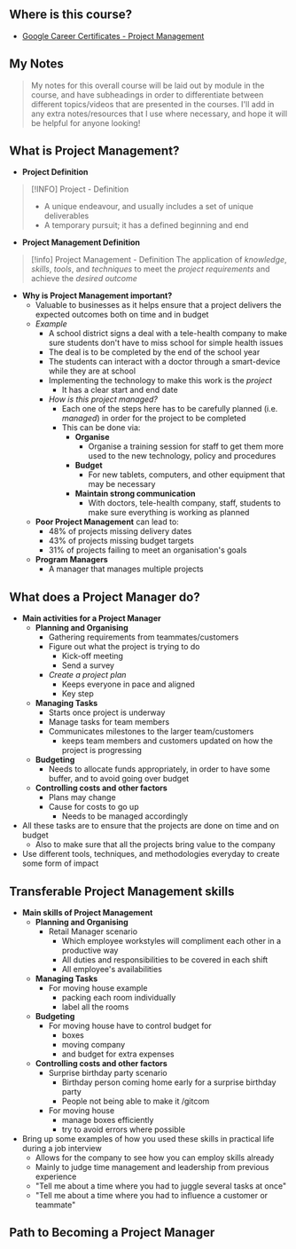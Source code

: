## Where is this course?
- [Google Career Certificates - Project Management](https://www.coursera.org/professional-certificates/google-project-management)

## My Notes
> My notes for this overall course will be laid out by module in the course, and have subheadings in order to differentiate between different topics/videos that are presented in the courses. I'll add in any extra notes/resources that I use where necessary, and hope it will be helpful for anyone looking!

## What is Project Management?

- **Project Definition**
> [!INFO] Project - Definition
> - A unique endeavour, and usually includes a set of unique deliverables
> - A temporary pursuit; it has a defined beginning and end

- **Project Management Definition**
> [!info] Project Management - Definition
> The application of *knowledge*, *skills*, *tools*, and *techniques* to meet the *project requirements* and achieve the *desired outcome* 

- **Why is Project Management important?**
	- Valuable to businesses as it helps ensure that a project delivers the expected outcomes both on time and in budget
	- *Example*
		- A school district signs a deal with a tele-health company to make sure students don't have to miss school for simple health issues
		- The deal is to be completed by the end of the school year
		- The students can interact with a doctor through a smart-device while they are at school
		- Implementing the technology to make this work is the *project*
			- It has a clear start and end date
		- *How is this project managed?*
			- Each one of the steps here has to be carefully planned (i.e. *managed*) in order for the project to be completed
			- This can be done via:
				- **Organise**
					- Organise a training session for staff to get them more used to the new technology, policy and procedures
				- **Budget**
					- For new tablets, computers, and other equipment that may be necessary
				- **Maintain strong communication**
					- With doctors, tele-health company, staff, students to make sure everything is working as planned
	- **Poor Project Management** can lead to:
		- 48% of projects missing delivery dates
		- 43% of projects missing budget targets
		- 31% of projects failing to meet an organisation's goals
	- **Program Managers**
		- A manager that manages multiple projects

## What does a Project Manager do?
- **Main activities for a Project Manager**
	- **Planning and Organising**
		- Gathering requirements from teammates/customers
		- Figure out what the project is trying to do
			- Kick-off meeting
			- Send a survey
		- *Create a project plan*
			- Keeps everyone in pace and aligned
			- Key step
	- **Managing Tasks**
		- Starts once project is underway
		- Manage tasks for team members
		- Communicates milestones to the larger team/customers
			- keeps team members and customers updated on how the project is progressing
	- **Budgeting**
		- Needs to allocate funds appropriately, in order to have some buffer, and to avoid going over budget
	- **Controlling costs and other factors**
		- Plans may change
		- Cause for costs to go up
			- Needs to be managed accordingly
- All these tasks are to ensure that the projects are done on time and on budget
	- Also to make sure that all the projects bring value to the company
- Use different tools, techniques, and methodologies everyday to create some form of impact

## Transferable Project Management skills
- **Main skills of Project Management**
	- **Planning and Organising**
		- Retail Manager scenario
			- Which employee workstyles will compliment each other in a productive way
			- All duties and responsibilities to be covered in each shift
			- All employee's availabilities
	- **Managing Tasks**
		- For moving house example
			- packing each room individually
			- label all the rooms
	- **Budgeting**
		- For moving house have to control budget for
			- boxes
			- moving company
			- and budget for extra expenses
	- **Controlling costs and other factors**
		- Surprise birthday party scenario
			- Birthday person coming home early for a surprise birthday party
			- People not being able to make it /gitcom
		- For moving house
			- manage boxes efficiently
			- try to avoid errors where possible
- Bring up some examples of how you used these skills in practical life during a job interview
	- Allows for the company to see how you can employ skills already
	- Mainly to judge time management and leadership from previous experience
	- "Tell me about a time where you had to juggle several tasks at once"
	- "Tell me about a time where you had to influence a customer or teammate"

## Path to Becoming a Project Manager